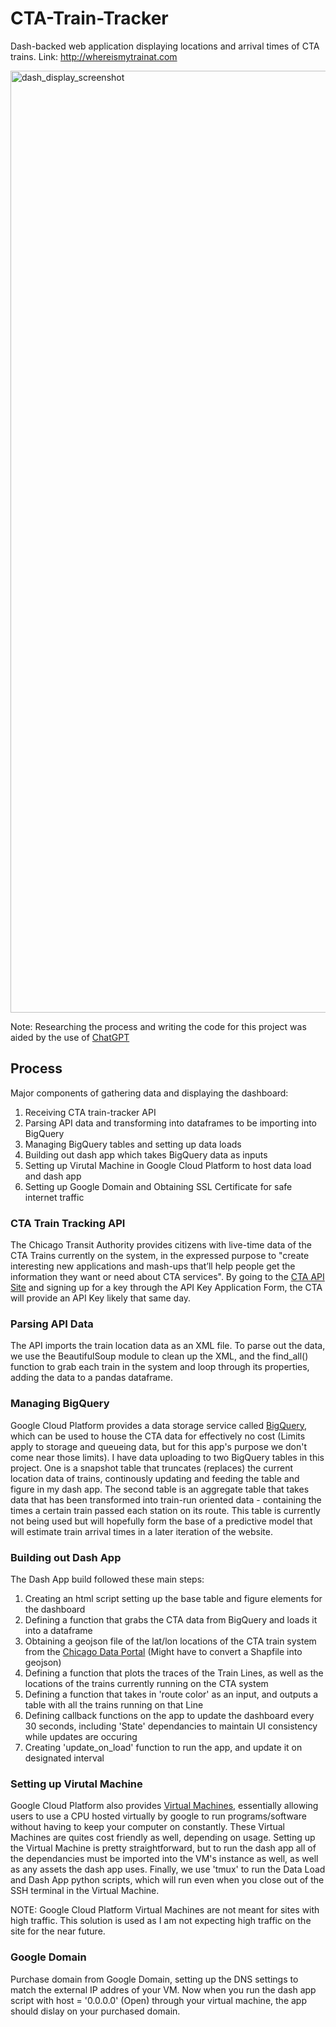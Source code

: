 # CTA-Train-Tracker
Dash-backed web application displaying locations and arrival times of CTA trains.
Link: http://whereismytrainat.com

<img width="1507" alt="dash_display_screenshot" src="https://user-images.githubusercontent.com/105253832/236321514-7102c0ea-b9a1-4e0a-bff4-8168067d46ba.png">

Note: Researching the process and writing the code for this project was aided by the use of [ChatGPT](https://openai.com/blog/chatgpt)

## Process

Major components of gathering data and displaying the dashboard:

1) Receiving CTA train-tracker API
2) Parsing API data and transforming into dataframes to be importing into BigQuery
3) Managing BigQuery tables and setting up data loads
4) Building out dash app which takes BigQuery data as inputs
5) Setting up Virutal Machine in Google Cloud Platform to host data load and dash app
6) Setting up Google Domain and Obtaining SSL Certificate for safe internet traffic

### CTA Train Tracking API

The Chicago Transit Authority provides citizens with live-time data of the CTA Trains currently on the system, in the expressed purpose to "create interesting new applications and mash-ups that’ll help people get the information they want or need about CTA services". By going to the [CTA API Site](https://www.transitchicago.com/developers/traintracker/) and signing up for a key through the API Key Application Form, the CTA will provide an API Key likely that same day.

### Parsing API Data

The API imports the train location data as an XML file. To parse out the data, we use the BeautifulSoup module to clean up the XML, and the find_all() function to grab each train in the system and loop through its properties, adding the data to a pandas dataframe. 

### Managing BigQuery

Google Cloud Platform provides a data storage service called [BigQuery](https://cloud.google.com/bigquery), which can be used to house the CTA data for effectively no cost (Limits apply to storage and queueing data, but for this app's purpose we don't come near those limits). I have data uploading to two BigQuery tables in this project. One is a snapshot table that truncates (replaces) the current location data of trains, continously updating and feeding the table and figure in my dash app. The second table is an aggregate table that takes data that has been transformed into train-run oriented data - containing the times a certain train passed each station on its route. This table is currently not being used but will hopefully form the base of a predictive model that will estimate train arrival times in a later iteration of the website.

### Building out Dash App

The Dash App build followed these main steps:
  1) Creating an html script setting up the base table and figure elements for the dashboard
  2) Defining a function that grabs the CTA data from BigQuery and loads it into a dataframe
  3) Obtaining a geojson file of the lat/lon locations of the CTA train system from the [Chicago Data Portal](https://data.cityofchicago.org/browse?q=cta&sortBy=relevance) (Might have to convert a Shapfile into geojson)
  3) Defining a function that plots the traces of the Train Lines, as well as the locations of the trains currently running on the CTA system
  4) Defining a function that takes in 'route color' as an input, and outputs a table with all the trains running on that Line
  5) Defining callback functions on the app to update the dashboard every 30 seconds, including 'State' dependancies to maintain UI consistency while updates are occuring
  6) Creating 'update_on_load' function to run the app, and update it on designated interval
  
### Setting up Virutal Machine

Google Cloud Platform also provides [Virtual Machines](https://cloud.google.com/compute/docs/instances/create-start-instance), essentially allowing users to use a CPU hosted virtually by google to run programs/software without having to keep your computer on constantly. These Virtual Machines are quites cost friendly as well, depending on usage. Setting up the Virtual Machine is pretty straightforward, but to run the dash app all of the dependancies must be imported into the VM's instance as well, as well as any assets the dash app uses. Finally, we use 'tmux' to run the Data Load and Dash App python scripts, which will run even when you close out of the SSH terminal in the Virtual Machine.

NOTE: Google Cloud Platform Virtual Machines are not meant for sites with high traffic. This solution is used as I am not expecting high traffic on the site for the near future. 

### Google Domain

Purchase domain from Google Domain, setting up the DNS settings to match the external IP addres of your VM. Now when you run the dash app script with host = '0.0.0.0' (Open) through your virtual machine, the app should dislay on your purchased domain.



